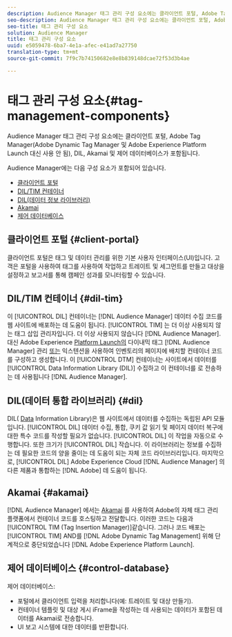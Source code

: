 ```yaml
---
description: Audience Manager 태그 관리 구성 요소에는 클라이언트 포털, Adobe Tag Manager(Adobe Dynamic Tag Manager 및 Adobe Experience Platform Launch 대신 사용 안 됨), DIL, Akamai 및 제어 데이터베이스가 포함됩니다.
seo-description: Audience Manager 태그 관리 구성 요소에는 클라이언트 포털, Adobe Tag Manager(Adobe Dynamic Tag Manager 및 Adobe Experience Platform Launch 대신 사용 안 됨), DIL, Akamai 및 제어 데이터베이스가 포함됩니다.
seo-title: 태그 관리 구성 요소
solution: Audience Manager
title: 태그 관리 구성 요소
uuid: e5059478-6ba7-4e1a-afec-e41ad7a27750
translation-type: tm+mt
source-git-commit: 7f9c7b74150682e8e8b839148dcae72f53d3b4ae

---
```



# 태그 관리 구성 요소{#tag-management-components}

Audience Manager 태그 관리 구성 요소에는 클라이언트 포털, Adobe Tag Manager(Adobe Dynamic Tag Manager 및 Adobe Experience Platform Launch 대신 사용 안 됨), DIL, Akamai 및 제어 데이터베이스가 포함됩니다.

<!-- 

c_comptag.xml

 -->

Audience Manager에는 다음 구성 요소가 포함되어 있습니다.

* [클라이언트 포털](../../reference/system-components/components-tag-management.md#client-portal)
* [DIL/TIM 컨테이너](../../reference/system-components/components-tag-management.md#dil-tim)
* [DIL(데이터 정보 라이브러리)](../../reference/system-components/components-tag-management.md#dil)
* [Akamai](../../reference/system-components/components-tag-management.md#akamai)
* [제어 데이터베이스](../../reference/system-components/components-tag-management.md#control-database)

## 클라이언트 포털 {#client-portal}

클라이언트 포털은 태그 및 데이터 관리를 위한 기본 사용자 인터페이스(UI)입니다. 고객은 포털을 사용하여 태그를 사용하여 작업하고 트레이트 및 세그먼트를 만들고 대상을 설정하고 보고서를 통해 캠페인 성과를 모니터링할 수 있습니다.

## DIL/TIM 컨테이너 {#dil-tim}

이 [!UICONTROL DIL] 컨테이너는 [!DNL Audience Manager] 데이터 수집 코드를 웹 사이트에 배포하는 데 도움이 됩니다. [!UICONTROL TIM] 는 더 이상 사용되지 않는 태그 삽입 관리자입니다. 더 이상 사용되지 않습니다 [!DNL Audience Manager]. 대신 Adobe Experience [Platform Launch의](https://marketing.adobe.com/resources/help/en_US/dtm/) 다이내믹 태그 [!DNL Audience Manager] 관리 [또는](https://docs.adobelaunch.com/extension-reference/web/adobe-audience-manager-extension) 익스텐션을 사용하여 인벤토리의 페이지에 배치할 컨테이너 코드를 구성하고 생성합니다. 이 [!UICONTROL DTM] 컨테이너는 사이트에서 데이터를 [!UICONTROL Data Information Library (DIL)] 수집하고 이 컨테이너를 로 전송하는 데 사용됩니다 [!DNL Audience Manager].

## DIL(데이터 통합 라이브러리) {#dil}

DIL( [Data](../../dil/dil-overview.md) Information Library)은 웹 사이트에서 데이터를 수집하는 독립된 API 모듈입니다. [!UICONTROL DIL] 데이터 수집, 통합, 쿠키 값 읽기 및 페이지 데이터 복구에 대한 특수 코드를 작성할 필요가 없습니다. [!UICONTROL DIL] 이 작업을 자동으로 수행합니다. 또한 크기가 [!UICONTROL DIL] 작습니다. 이 라이브러리는 정보를 수집하는 데 필요한 코드의 양을 줄이는 데 도움이 되는 자체 코드 라이브러리입니다. 마지막으로, [!UICONTROL DIL] Adobe Experience Cloud [!DNL Audience Manager] 의 다른 제품과 통합하는 [!DNL Adobe] 데 도움이 됩니다.

## Akamai {#akamai}

[!DNL Audience Manager] 에서는 [Akamai](https://www.akamai.com/html/about/index.html) 를 사용하여 Adobe의 자체 태그 관리 플랫폼에서 컨테이너 코드를 호스팅하고 전달합니다. 이러한 코드는 다음과 [!UICONTROL TIM (Tag Insertion Manager)]같습니다. 그러나 코드 배포는 [!UICONTROL TIM] AND를 [!DNL Adobe Dynamic Tag Management] 위해 단계적으로 중단되었습니다 [!DNL Adobe Experience Platform Launch].

## 제어 데이터베이스 {#control-database}

제어 데이터베이스:

* 포털에서 클라이언트 입력을 처리합니다(예: 트레이트 및 대상 만들기).
* 컨테이너 템플릿 및 대상 게시 iFrame을 작성하는 데 사용되는 데이터가 포함된 데이터를 Akamai로 전송합니다.
* UI 보고 시스템에 대한 데이터를 반환합니다.

